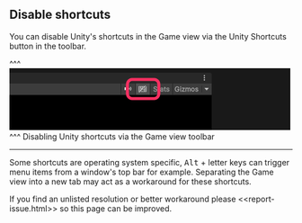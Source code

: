 ## Disable shortcuts
You can disable Unity's shortcuts in the Game view via the Unity Shortcuts button in the toolbar.

^^^
![Disabling Unity shortcuts in the Game view](game-view-unity-shortcuts.png)
^^^ Disabling Unity shortcuts via the Game view toolbar

---

Some shortcuts are operating system specific, <kbd>Alt</kbd> + letter keys can trigger menu items from a window's top bar for example. Separating the Game view into a new tab may act as a workaround for these shortcuts.

If you find an unlisted resolution or better workaround please <<report-issue.html>> so this page can be improved.  